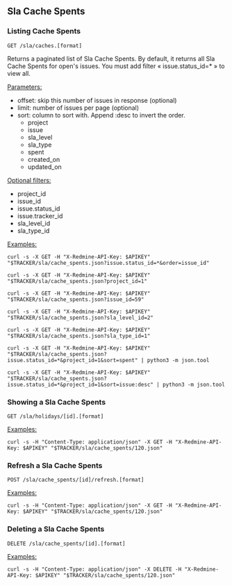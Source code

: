 ## Sla Cache Spents 

### Listing Cache Spents

`GET /sla/caches.[format]`

Returns a paginated list of Sla Cache Spents. By default, it returns all Sla Cache Spents for open's issues. You must add filter « issue.status_id=* » to view all.

<u>Parameters:</u>
- offset: skip this number of issues in response (optional)
- limit: number of issues per page (optional)
- sort: column to sort with. Append :desc to invert the order.
    - project
    - issue
    - sla_level
    - sla_type
    - spent
    - created_on
    - updated_on

<u>Optional filters:</u>
- project_id
- issue_id
- issue.status_id
- issue.tracker_id
- sla_level_id
- sla_type_id

<u>Examples:</u>

`curl -s -X GET -H "X-Redmine-API-Key: $APIKEY" "$TRACKER/sla/cache_spents.json?issue.status_id=*&order=issue_id"`

`curl -s -X GET -H "X-Redmine-API-Key: $APIKEY" "$TRACKER/sla/cache_spents.json?project_id=1"`

`curl -s -X GET -H "X-Redmine-API-Key: $APIKEY" "$TRACKER/sla/cache_spents.json?issue_id=59"`

`curl -s -X GET -H "X-Redmine-API-Key: $APIKEY" "$TRACKER/sla/cache_spents.json?sla_level_id=2"`

`curl -s -X GET -H "X-Redmine-API-Key: $APIKEY" "$TRACKER/sla/cache_spents.json?sla_type_id=1"`

`curl -s -X GET -H "X-Redmine-API-Key: $APIKEY" "$TRACKER/sla/cache_spents.json?issue.status_id=*&project_id=1&sort=spent" | python3 -m json.tool`

`curl -s -X GET -H "X-Redmine-API-Key: $APIKEY" "$TRACKER/sla/cache_spents.json?issue.status_id=*&project_id=1&sort=issue:desc" | python3 -m json.tool`


### Showing a Sla Cache Spents

`GET /sla/holidays/[id].[format]`


<u>Examples:</u>

`curl -s -H "Content-Type: application/json" -X GET -H "X-Redmine-API-Key: $APIKEY" "$TRACKER/sla/cache_spents/120.json"`


### Refresh a Sla Cache Spents

`POST /sla/cache_spents/[id]/refresh.[format]`

<u>Examples:</u>

`curl -s -H "Content-Type: application/json" -X GET -H "X-Redmine-API-Key: $APIKEY" "$TRACKER/sla/cache_spents/120.json"`


### Deleting a Sla Cache Spents

`DELETE /sla/cache_spents/[id].[format]`

<u>Examples:</u>

`curl -s -H "Content-Type: application/json" -X DELETE -H "X-Redmine-API-Key: $APIKEY" "$TRACKER/sla/cache_spents/120.json"`
